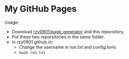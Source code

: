 # My GitHub Pages

Usage:

+ Download  [rzy0901/page_generator](https://github.com/rzy0901/page_generator) and this reporsitory.
+ Put these two reporsitories in the same folder. 
+ In rzy0901.github.io:
  + Change the username in run.txt and config.toml.
  + `bash run.txt`

